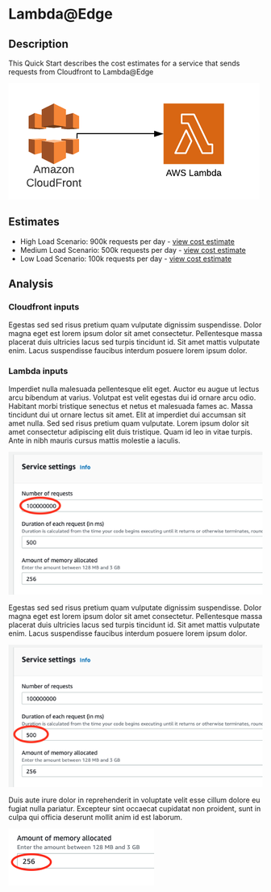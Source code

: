 # Lambda@Edge

## Description
This Quick Start describes the cost estimates for a service that sends requests from Cloudfront to Lambda@Edge

![alt text](https://github.com/dancfox/serverless-cost-companion/blob/main/lambda%40edge/architecture.png "Architecture")

## Estimates

  * High Load Scenario: 900k requests per day - [view cost estimate](https://calculator.aws/#/estimate?id=3d9e8e2880884fddb7c29c85fe5d245e9ce14d25)  
  * Medium Load Scenario: 500k requests per day - [view cost estimate](https://calculator.aws/#/estimate?id=3d9e8e2880884fddb7c29c85fe5d245e9ce14d25)
  * Low Load Scenario: 100k requests per day - [view cost estimate](https://calculator.aws/#/estimate?id=3d9e8e2880884fddb7c29c85fe5d245e9ce14d25)

## Analysis

### Cloudfront inputs

Egestas sed sed risus pretium quam vulputate dignissim suspendisse. Dolor magna eget est lorem ipsum dolor sit amet consectetur. Pellentesque massa placerat duis ultricies lacus sed turpis tincidunt id. Sit amet mattis vulputate enim. Lacus suspendisse faucibus interdum posuere lorem ipsum dolor. 

### Lambda inputs
Imperdiet nulla malesuada pellentesque elit eget. Auctor eu augue ut lectus arcu bibendum at varius. Volutpat est velit egestas dui id ornare arcu odio. Habitant morbi tristique senectus et netus et malesuada fames ac. Massa tincidunt dui ut ornare lectus sit amet. Elit at imperdiet dui accumsan sit amet nulla. Sed sed risus pretium quam vulputate. Lorem ipsum dolor sit amet consectetur adipiscing elit duis tristique. Quam id leo in vitae turpis. Ante in nibh mauris cursus mattis molestie a iaculis.

![alt text](https://github.com/dancfox/serverless-cost-companion/blob/main/web-backend/lambda1.png "Lambda 1")

Egestas sed sed risus pretium quam vulputate dignissim suspendisse. Dolor magna eget est lorem ipsum dolor sit amet consectetur. Pellentesque massa placerat duis ultricies lacus sed turpis tincidunt id. Sit amet mattis vulputate enim. Lacus suspendisse faucibus interdum posuere lorem ipsum dolor. 

![alt text](https://github.com/dancfox/serverless-cost-companion/blob/main/web-backend/lambda2.png "Lambda 2")

Duis aute irure dolor in reprehenderit in voluptate velit esse cillum dolore eu fugiat nulla pariatur. Excepteur sint occaecat cupidatat non proident, sunt in culpa qui officia deserunt mollit anim id est laborum.

![alt text](https://github.com/dancfox/serverless-cost-companion/blob/main/web-backend/lambda3.png "Lambda 3")
